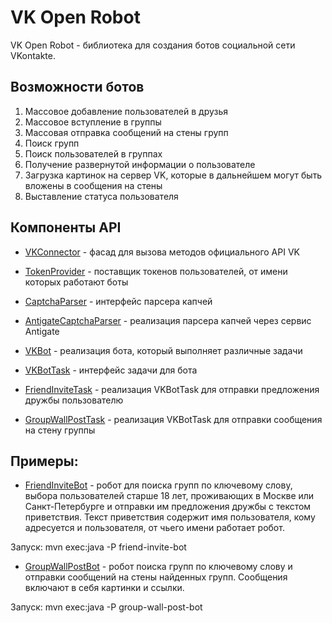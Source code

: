 VK Open Robot
==============

VK Open Robot - библиотека для создания ботов социальной сети VKontakte.

## Возможности ботов

1. Массовое добавление пользователей в друзья
2. Массовое вступление в группы
3. Массовая отправка сообщений на стены групп
4. Поиск групп
5. Поиск пользователей в группах
6. Получение развернутой информации о пользователе
7. Загрузка картинок на сервер VK, которые в дальнейшем могут быть вложены в сообщения на стены
8. Выставление статуса пользователя

## Компоненты API

* [VKConnector](docs/VKConnector.md) - фасад для вызова методов официального API VK

* [TokenProvider](docs/TokenProvider.md) - поставщик токенов пользователей, от имени которых работают боты

* [CaptchaParser](docs/CaptchaParser.md) - интерфейс парсера капчей

* [AntigateCaptchaParser](docs/AntiGateCaptchaParser.md) - реализация парсера капчей через сервис Antigate

* [VKBot](docs/VKBot.md) - реализация бота, который выполняет различные задачи

* [VKBotTask](docs/VKBotTask.md) - интерфейс задачи для бота

* [FriendInviteTask](docs/FriendInviteTask.md) - реализация VKBotTask для отправки предложения дружбы пользователю

* [GroupWallPostTask](docs/GroupWallPostTask.md) - реализация VKBotTask для отправки сообщения на стену группы


## Примеры:

* [FriendInviteBot](docs/FriendInviteBot.md) - робот для поиска групп по ключевому слову, выбора пользователей старше 18 лет,
проживающих в Москве или Санкт-Петербурге и отправки им предложения дружбы с текстом приветствия.
Текст приветствия содержит имя пользователя, кому адресуется и пользователя, от чьего имени работает робот.

Запуск: mvn exec:java -P friend-invite-bot

* [GroupWallPostBot](docs/GroupWallPost.md) - робот поиска групп по ключевому слову и отправки сообщений на стены найденных групп.
Сообщения включают в себя картинки и ссылки.

Запуск: mvn exec:java -P group-wall-post-bot